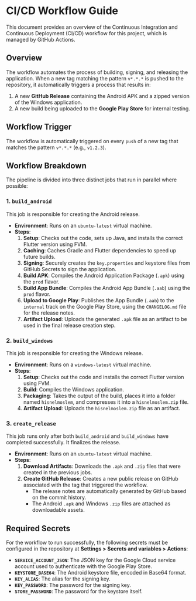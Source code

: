 # CI/CD Workflow Guide

This document provides an overview of the Continuous Integration and Continuous Deployment (CI/CD) workflow for this project, which is managed by GitHub Actions.

## Overview

The workflow automates the process of building, signing, and releasing the application. When a new tag matching the pattern `v*.*.*` is pushed to the repository, it automatically triggers a process that results in:

1.  A new **GitHub Release** containing the Android APK and a zipped version of the Windows application.
2.  A new build being uploaded to the **Google Play Store** for internal testing.

## Workflow Trigger

The workflow is automatically triggered on every `push` of a new tag that matches the pattern `v*.*.*` (e.g., `v1.2.3`).

## Workflow Breakdown

The pipeline is divided into three distinct jobs that run in parallel where possible:

### 1. `build_android`

This job is responsible for creating the Android release.

- **Environment**: Runs on an `ubuntu-latest` virtual machine.
- **Steps**:
    1.  **Setup**: Checks out the code, sets up Java, and installs the correct Flutter version using FVM.
    2.  **Caching**: Caches Gradle and Flutter dependencies to speed up future builds.
    3.  **Signing**: Securely creates the `key.properties` and keystore files from GitHub Secrets to sign the application.
    4.  **Build APK**: Compiles the Android Application Package (`.apk`) using the `prod` flavor.
    5.  **Build App Bundle**: Compiles the Android App Bundle (`.aab`) using the `prod` flavor.
    6.  **Upload to Google Play**: Publishes the App Bundle (`.aab`) to the `internal` track on the Google Play Store, using the `CHANGELOG.md` file for the release notes.
    7.  **Artifact Upload**: Uploads the generated `.apk` file as an artifact to be used in the final release creation step.

### 2. `build_windows`

This job is responsible for creating the Windows release.

- **Environment**: Runs on a `windows-latest` virtual machine.
- **Steps**:
    1.  **Setup**: Checks out the code and installs the correct Flutter version using FVM.
    2.  **Build**: Compiles the Windows application.
    3.  **Packaging**: Takes the output of the build, places it into a folder named `hisnelmoslem`, and compresses it into a `hisnelmoslem.zip` file.
    4.  **Artifact Upload**: Uploads the `hisnelmoslem.zip` file as an artifact.

### 3. `create_release`

This job runs only after both `build_android` and `build_windows` have completed successfully. It finalizes the release.

- **Environment**: Runs on an `ubuntu-latest` virtual machine.
- **Steps**:
    1.  **Download Artifacts**: Downloads the `.apk` and `.zip` files that were created in the previous jobs.
    2.  **Create GitHub Release**: Creates a new public release on GitHub associated with the tag that triggered the workflow.
        - The release notes are automatically generated by GitHub based on the commit history.
        - The Android `.apk` and Windows `.zip` files are attached as downloadable assets.

## Required Secrets

For the workflow to run successfully, the following secrets must be configured in the repository at **Settings > Secrets and variables > Actions**:

- **`SERVICE_ACCOUNT_JSON`**: The JSON key for the Google Cloud service account used to authenticate with the Google Play Store.
- **`KEYSTORE_BASE64`**: The Android keystore file, encoded in Base64 format.
- **`KEY_ALIAS`**: The alias for the signing key.
- **`KEY_PASSWORD`**: The password for the signing key.
- **`STORE_PASSWORD`**: The password for the keystore itself.